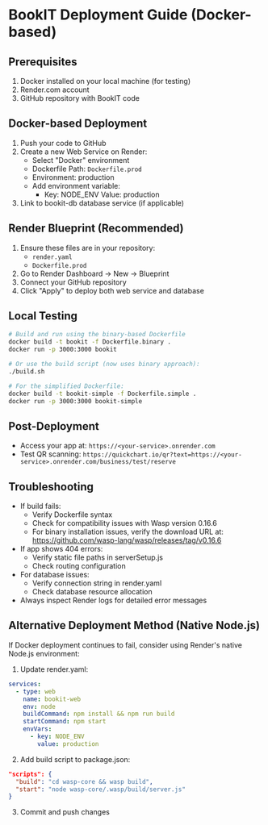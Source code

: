 # BookIT Deployment Guide (Docker-based)

## Prerequisites
1. Docker installed on your local machine (for testing)
2. Render.com account
3. GitHub repository with BookIT code

## Docker-based Deployment
1. Push your code to GitHub
2. Create a new Web Service on Render:
   - Select "Docker" environment
   - Dockerfile Path: `Dockerfile.prod`
   - Environment: production
   - Add environment variable: 
        - Key: NODE_ENV 
          Value: production
3. Link to bookit-db database service (if applicable)

## Render Blueprint (Recommended)
1. Ensure these files are in your repository:
   - `render.yaml`
   - `Dockerfile.prod`
2. Go to Render Dashboard → New → Blueprint
3. Connect your GitHub repository
4. Click "Apply" to deploy both web service and database

## Local Testing
```bash
# Build and run using the binary-based Dockerfile
docker build -t bookit -f Dockerfile.binary .
docker run -p 3000:3000 bookit

# Or use the build script (now uses binary approach):
./build.sh

# For the simplified Dockerfile:
docker build -t bookit-simple -f Dockerfile.simple .
docker run -p 3000:3000 bookit-simple
```

## Post-Deployment
- Access your app at: `https://<your-service>.onrender.com`
- Test QR scanning: `https://quickchart.io/qr?text=https://<your-service>.onrender.com/business/test/reserve`

## Troubleshooting
- If build fails:
  - Verify Dockerfile syntax
  - Check for compatibility issues with Wasp version 0.16.6
  - For binary installation issues, verify the download URL at:
    https://github.com/wasp-lang/wasp/releases/tag/v0.16.6
- If app shows 404 errors:
  - Verify static file paths in serverSetup.js
  - Check routing configuration
- For database issues:
  - Verify connection string in render.yaml
  - Check database resource allocation
- Always inspect Render logs for detailed error messages

## Alternative Deployment Method (Native Node.js)
If Docker deployment continues to fail, consider using Render's native Node.js environment:

1. Update render.yaml:
```yaml
services:
  - type: web
    name: bookit-web
    env: node
    buildCommand: npm install && npm run build
    startCommand: npm start
    envVars:
      - key: NODE_ENV
        value: production
```

2. Add build script to package.json:
```json
"scripts": {
  "build": "cd wasp-core && wasp build",
  "start": "node wasp-core/.wasp/build/server.js"
}
```

3. Commit and push changes